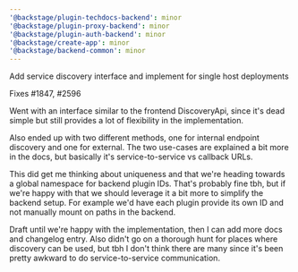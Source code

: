 ```yaml
---
'@backstage/plugin-techdocs-backend': minor
'@backstage/plugin-proxy-backend': minor
'@backstage/plugin-auth-backend': minor
'@backstage/create-app': minor
'@backstage/backend-common': minor
---
```


Add service discovery interface and implement for single host deployments

Fixes #1847, #2596

Went with an interface similar to the frontend DiscoveryApi, since it's dead simple but still provides a lot of flexibility in the implementation.

Also ended up with two different methods, one for internal endpoint discovery and one for external. The two use-cases are explained a bit more in the docs, but basically it's service-to-service vs callback URLs.

This did get me thinking about uniqueness and that we're heading towards a global namespace for backend plugin IDs. That's probably fine tbh, but if we're happy with that we should leverage it a bit more to simplify the backend setup. For example we'd have each plugin provide its own ID and not manually mount on paths in the backend.

Draft until we're happy with the implementation, then I can add more docs and changelog entry. Also didn't go on a thorough hunt for places where discovery can be used, but tbh I don't think there are many since it's been pretty awkward to do service-to-service communication.
